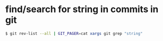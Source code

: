 # find/search for string in commits in git
```bash
$ git rev-list --all | GIT_PAGER=cat xargs git grep "string"
```
